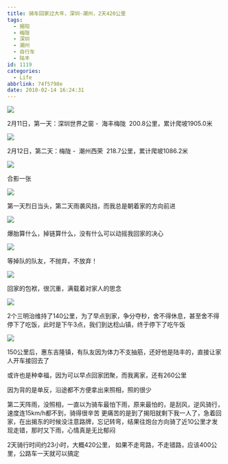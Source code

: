 ```yaml
---
title: 骑车回家过大年，深圳-潮州，2天420公里
tags:
  - 揭阳
  - 梅陇
  - 深圳
  - 潮州
  - 自行车
  - 陆丰
id: 1119
categories:
  - Life
abbrlink: 74f5798e
date: 2010-02-14 16:24:31
---
```

![](/images/2010/02/14_201011300028126224_6969.jpg)

2月11日，第一天：深圳世界之窗 -&nbsp; 海丰梅陇&nbsp; 200.8公里，累计爬坡1905.0米
<!--more-->
![](/images/2010/02/14_201011300028211584_6970.jpg)

2月12日，第二天：梅陇 -&nbsp; 潮州西荣&nbsp; 218.7公里，累计爬坡1086.2米

![](/images/2010/02/14_201011300029263806_6971.jpg)

合影一张

![](/images/2010/02/14_201011300031018271_6972.jpg)

第一天烈日当头，第二天雨袭风挡，而我总是朝着家的方向前进

![](/images/2010/02/14_201011300031280581_6973.jpg)

爆胎算什么，掉链算什么，没有什么可以动摇我回家的决心

![](/images/2010/02/14_201011300032078304_6974.jpg)

等掉队的队友，不抛弃，不放弃！

![](/images/2010/02/14_201011300033033756_6975.jpg)

回家的包袱，很沉重，满载着对家人的思念

![](/images/2010/02/14_201011300033216112_6976.jpg)

2个三明治维持了140公里，为了早点到家，争分夺秒，舍不得休息，甚至舍不得停下了吃饭，此时是下午3点，我们到达稔山镇，终于停下了吃午饭

![](/images/2010/02/14_201011300033408076_6977.jpg)

150公里后，惠东吉隆镇，有队友因为体力不支抽筋，还好他是陆丰的，直接让家人开车接回去了

或许也是种幸福，因为可以早点回家团聚，而我离家，还有260公里

因为背的是单反，沿途都不方便拿出来照相，照的很少

第二天阵雨，没照相，一直以为骑车最怕下雨，原来最怕的，是刮风，逆风骑行，速度连15km/h都不到，骑得很辛苦
更痛苦的是到了揭阳就剩下我一人了，急着回家，在出揭东的时候没注意路牌，忘记转弯，结果往炮台方向骑了近10公里才发现走错，那时又下雨，心情真是无比郁闷

2天骑行时间约23小时，大概420公里，
如果不走弯路，不走错路，应该400公里，公路车一天就可以搞定
